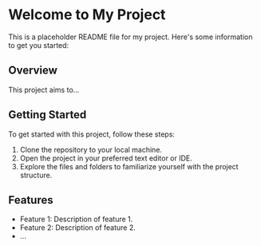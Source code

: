 # Welcome to My Project

This is a placeholder README file for my project. Here's some information to get you started:

## Overview

This project aims to...

## Getting Started

To get started with this project, follow these steps:

1. Clone the repository to your local machine.
2. Open the project in your preferred text editor or IDE.
3. Explore the files and folders to familiarize yourself with the project structure.

## Features

- Feature 1: Description of feature 1.
- Feature 2: Description of feature 2.
- ...
